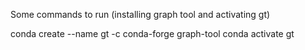 Some commands to run (installing graph tool and activating gt)

conda create --name gt -c conda-forge graph-tool
conda activate gt


